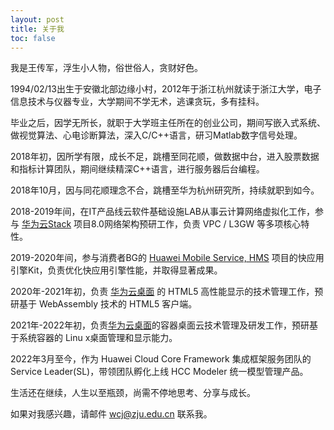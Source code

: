 ```yaml
---
layout: post
title: 关于我
toc: false
---
```


我是王传军，浮生小人物，俗世俗人，贪财好色。

1994/02/13出生于安徽北部边缘小村，2012年于浙江杭州就读于浙江大学，电子信息技术与仪器专业，大学期间不学无术，逃课贪玩，多有挂科。

毕业之后，因学无所长，就职于大学班主任所在的创业公司，期间写嵌入式系统、做视觉算法、心电诊断算法，深入C/C++语言，研习Matlab数字信号处理。

2018年初，因所学有限，成长不足，跳槽至同花顺，做数据中台，进入股票数据和指标计算团队，期间继续精深C++语言，进行服务器后台编程。

2018年10月，因与同花顺理念不合，跳槽至华为杭州研究所，持续就职到如今。

2018-2019年间，在IT产品线云软件基础设施LAB从事云计算网络虚拟化工作，参与 [华为云Stack](https://www.huaweicloud.com/product/huaweicloudstack.html) 项目8.0网络架构预研工作，负责 VPC / L3GW 等多项核心特性。

2019-2020年间，参与消费者BG的 [Huawei Mobile Service, HMS](https://developer.huawei.com/consumer/cn/hms/) 项目的快应用引擎Kit，负责优化快应用引擎性能，并取得显著成果。

2020年-2021年初，负责 [华为云桌面](https://www.huaweicloud.com/product/workspace.html) 的 HTML5 高性能显示的技术管理工作，预研基于 WebAssembly 技术的 HTML5 客户端。

2021年-2022年初，负责[华为云桌面](https://www.huaweicloud.com/product/workspace.html)的容器桌面云技术管理及研发工作，预研基于系统容器的 Linu x桌面管理和显示能力。

2022年3月至今，作为 Huawei Cloud Core Framework 集成框架服务团队的 Service Leader(SL)，带领团队孵化上线 HCC Modeler 统一模型管理产品。

生活还在继续，人生以至瓶颈，尚需不停地思考、分享与成长。

如果对我感兴趣，请邮件 wcj@zju.edu.cn 联系我。
